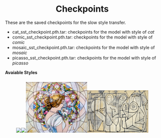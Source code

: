 **<h1><center>Checkpoints</center></h1>**
These are the saved checkpoints for the slow style transfer.

- cat_sst_checkpoint.pth.tar: checkpoints for the model with style of <I>cat</I>
- comic_sst_checkpoint.pth.tar:	checkpoints for the model with style of <I>comic</I>
- mosaic_sst_checkpoint.pth.tar:	checkpoints for the model with style of <I>mosaic</I>
- picasso_sst_checkpoint.pth.tar:	checkpoints for the model with style of <I>picasso</I>

**Avaiable Styles**
### 
<center class="half">
    <img src="https://raw.githubusercontent.com/oliver-lijiayi/Socially-Dead-Team/master/SlowStyleTransfer/StyleImages/cat.jpg?token=AKP2FBKUBB2EGDLPJ2QZSSS46JZPK" width="200"/><img src="https://raw.githubusercontent.com/oliver-lijiayi/Socially-Dead-Team/master/SlowStyleTransfer/StyleImages/comic.jpg?token=AKP2FBOLIZ7RIQSDQAUMOMC46JZQU" width="200"/><img src="SlowStyleTransfer/StyleImages/mosaic.jpg" width="200"/><img src="SlowStyleTransfer/StyleImages/picasso.jpg" width="200"/>
</center>

